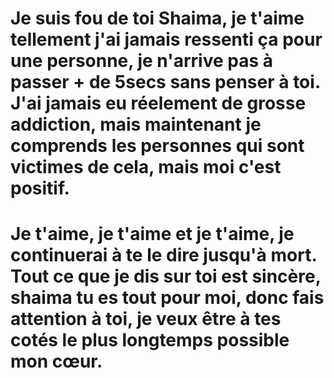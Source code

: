 # Je suis fou de toi Shaima, je t'aime tellement j'ai jamais ressenti ça pour une personne, je n'arrive pas à passer + de 5secs sans penser à toi. J'ai jamais eu réelement de grosse addiction, mais maintenant je comprends les personnes qui sont victimes de cela, mais moi c'est positif. 
# Je t'aime, je t'aime et je t'aime, je continuerai à te le dire jusqu'à mort. Tout ce que je dis sur toi est sincère, shaima tu es tout pour moi, donc fais attention à toi, je veux être à tes cotés le plus longtemps possible mon cœur.